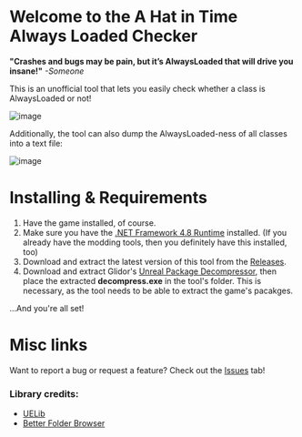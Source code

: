 # Welcome to the A Hat in Time Always Loaded Checker

**"Crashes and bugs may be pain, but it’s AlwaysLoaded that will drive you insane!"** *-Someone*

This is an unofficial tool that lets you easily check whether a class is AlwaysLoaded or not!

![image](https://github.com/user-attachments/assets/901065ee-5d76-4aa3-ae9c-4ea692067922)

Additionally, the tool can also dump the AlwaysLoaded-ness of all classes into a text file:

![image](https://github.com/user-attachments/assets/b334fee0-4a07-468b-9e54-988a30413ce9)

# Installing & Requirements
1. Have the game installed, of course.
2. Make sure you have the [.NET Framework 4.8 Runtime](https://dotnet.microsoft.com/en-us/download/dotnet-framework/net48) installed. (If you already have the modding tools, then you definitely have this installed, too)
3. Download and extract the latest version of this tool from the [Releases](https://github.com/Un-Drew/AlwaysLoadedChecker/releases).
4. Download and extract Glidor's [Unreal Package Decompressor](https://www.gildor.org/downloads), then place the extracted **decompress.exe** in the tool's folder. This is necessary, as the tool needs to be able to extract the game's pacakges.

...And you're all set!

# Misc links
Want to report a bug or request a feature? Check out the [Issues](https://github.com/Un-Drew/AlwaysLoadedChecker/issues) tab!

### Library credits:
- [UELib](https://github.com/EliotVU/Unreal-Library)
- [Better Folder Browser](https://github.com/Willy-Kimura/BetterFolderBrowser)
